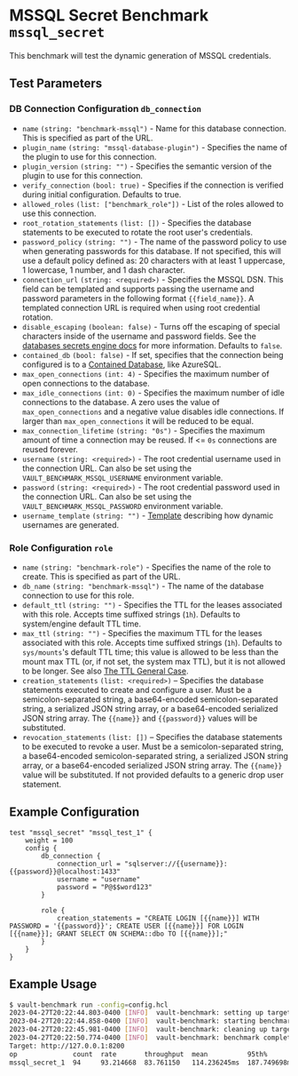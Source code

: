 # MSSQL Secret Benchmark `mssql_secret`

This benchmark will test the dynamic generation of MSSQL credentials.

## Test Parameters

### DB Connection Configuration `db_connection`

- `name` `(string: "benchmark-mssql")` - Name for this database connection. This is specified as part of the URL.
- `plugin_name` `(string: "mssql-database-plugin")` - Specifies the name of the plugin to use for this connection.
- `plugin_version` `(string: "")` - Specifies the semantic version of the plugin to use for this connection.
- `verify_connection` `(bool: true)` - Specifies if the connection is verified during initial configuration. Defaults to true.
- `allowed_roles` `(list: ["benchmark_role"])` - List of the roles allowed to use this connection.
- `root_rotation_statements` `(list: [])` - Specifies the database statements to be executed to rotate the root user's credentials.
- `password_policy` `(string: "")` - The name of the password policy to use when generating passwords for this database. If not specified, this will use a default policy defined as: 20 characters with at least 1 uppercase, 1 lowercase, 1 number, and 1 dash character.
- `connection_url` `(string: <required>)` - Specifies the MSSQL DSN. This field can be templated and supports passing the username and password parameters in the following format `{{field_name}}`. A templated connection URL is required when using root credential rotation.
- `disable_escaping` `(boolean: false)` - Turns off the escaping of special characters inside of the username and password fields. See the [databases secrets engine docs](https://developer.hashicorp.com/vault/docs/secrets/databases#disable-character-escaping) for more information. Defaults to `false`.
- `contained_db` `(bool: false)` - If set, specifies that the connection being configured is to a [Contained Database](https://docs.microsoft.com/en-us/sql/relational-databases/databases/contained-databases?view=sql-server-ver15), like AzureSQL.
- `max_open_connections` `(int: 4)` - Specifies the maximum number of open connections to the database.
- `max_idle_connections` `(int: 0)` - Specifies the maximum number of idle connections to the database. A zero uses the value of `max_open_connections` and a negative value disables idle connections. If larger than `max_open_connections` it will be reduced to be equal.
- `max_connection_lifetime` `(string: "0s")` - Specifies the maximum amount of time a connection may be reused. If <= `0s` connections are reused forever.
- `username` `(string: <required>)` - The root credential username used in the connection URL. Can also be set using the `VAULT_BENCHMARK_MSSQL_USERNAME` environment variable.
- `password` `(string: <required>)` - The root credential password used in the connection URL. Can also be set using the `VAULT_BENCHMARK_MSSQL_PASSWORD` environment variable.
- `username_template` `(string: "")` - [Template](https://developer.hashicorp.com/vault/docs/concepts/username-templating) describing how dynamic usernames are generated.

### Role Configuration `role`

- `name` `(string: "benchmark-role")` - Specifies the name of the role to create. This is specified as part of the URL.
- `db_name` `(string: "benchmark-mssql")` - The name of the database connection to use for this role.
- `default_ttl` `(string: "")` - Specifies the TTL for the leases associated with this role. Accepts time suffixed strings (`1h`). Defaults to system/engine default TTL time.
- `max_ttl` `(string: "")` - Specifies the maximum TTL for the leases associated with this role. Accepts time suffixed strings (`1h`). Defaults to `sys/mounts`'s default TTL time; this value is allowed to be less than the mount max TTL (or, if not set, the system max TTL), but it is not allowed to be longer. See also [The TTL General Case](https://developer.hashicorp.com/vault/docs/concepts/tokens#the-general-case).
- `creation_statements` `(list: <required>)` – Specifies the database  statements executed to create and configure a user. Must be a semicolon-separated string, a base64-encoded semicolon-separated string, a serialized JSON string array, or a base64-encoded serialized JSON string array. The `{{name}}` and `{{password}}` values will be substituted.
- `revocation_statements` `(list: [])` – Specifies the database statements to be executed to revoke a user. Must be a semicolon-separated string, a base64-encoded semicolon-separated string, a serialized JSON string array, or a base64-encoded serialized JSON string array. The `{{name}}` value will be substituted. If not provided defaults to a generic drop user statement.

## Example Configuration

```hcl
test "mssql_secret" "mssql_test_1" {
    weight = 100
    config {
        db_connection {
            connection_url = "sqlserver://{{username}}:{{password}}@localhost:1433"
            username = "username"
            password = "P@$$word123"
        }

        role {
            creation_statements = "CREATE LOGIN [{{name}}] WITH PASSWORD = '{{password}}'; CREATE USER [{{name}}] FOR LOGIN [{{name}}]; GRANT SELECT ON SCHEMA::dbo TO [{{name}}];"
        }
    }
}
```

## Example Usage

```bash
$ vault-benchmark run -config=config.hcl
2023-04-27T20:22:44.803-0400 [INFO]  vault-benchmark: setting up targets
2023-04-27T20:22:44.858-0400 [INFO]  vault-benchmark: starting benchmarks: duration=1s
2023-04-27T20:22:45.981-0400 [INFO]  vault-benchmark: cleaning up targets
2023-04-27T20:22:50.774-0400 [INFO]  vault-benchmark: benchmark complete
Target: http://127.0.0.1:8200
op              count  rate       throughput  mean          95th%         99th%         successRatio
mssql_secret_1  94     93.214668  83.761150   114.236245ms  187.749698ms  188.590625ms  100.00%
```
